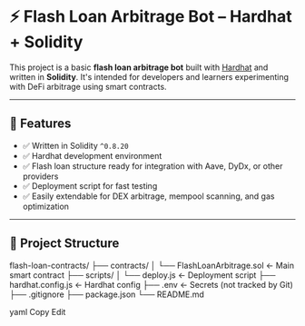 # ⚡ Flash Loan Arbitrage Bot – Hardhat + Solidity

This project is a basic **flash loan arbitrage bot** built with [Hardhat](https://hardhat.org/) and written in **Solidity**. It's intended for developers and learners experimenting with DeFi arbitrage using smart contracts.

---

## 🚀 Features

- ✅ Written in Solidity `^0.8.20`
- ✅ Hardhat development environment
- ✅ Flash loan structure ready for integration with Aave, DyDx, or other providers
- ✅ Deployment script for fast testing
- ✅ Easily extendable for DEX arbitrage, mempool scanning, and gas optimization

---

## 📂 Project Structure

flash-loan-contracts/
├── contracts/
│ └── FlashLoanArbitrage.sol ← Main smart contract
├── scripts/
│ └── deploy.js ← Deployment script
├── hardhat.config.js ← Hardhat config
├── .env ← Secrets (not tracked by Git)
├── .gitignore
├── package.json
└── README.md

yaml
Copy
Edit
